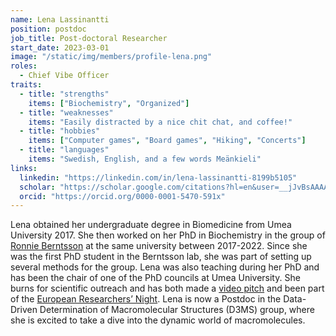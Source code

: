 ```yaml
---
name: Lena Lassinantti 
position: postdoc
job_title: Post-doctoral Researcher
start_date: 2023-03-01
image: "/static/img/members/profile-lena.png"
roles: 
  - Chief Vibe Officer
traits: 
  - title: "strengths"
    items: ["Biochemistry", "Organized"] 
  - title: "weaknesses"
    items: "Easily distracted by a nice chit chat, and coffee!"
  - title: "hobbies"
    items: ["Computer games", "Board games", "Hiking", "Concerts"]
  - title: "languages"
    items: "Swedish, English, and a few words Meänkieli"
links: 
  linkedin: "https://linkedin.com/in/lena-lassinantti-8199b5105"
  scholar: "https://scholar.google.com/citations?hl=en&user=__jJvBsAAAAJ"
  orcid: "https://orcid.org/0000-0001-5470-591x"
---
```


Lena obtained her undergraduate degree in Biomedicine from Umea University 2017. She then worked on her PhD in Biochemistry in the group of [Ronnie Berntsson](https://www.umu.se/forskning/grupper/ronnie-berntsson/ ) at the same university between 2017-2022. Since she was the first PhD student in the Berntsson lab, she was part of setting up several methods for the group. Lena was also teaching during her PhD and has been the chair of one of the PhD councils at Umea University. She burns for scientific outreach and has both made a [video pitch](https://www.umu.se/en/news/awards-for-the-best-video-research-pitch-presentations_9815627/) and been part of the [European Researchers’ Night](https://issuu.com/vetenskapoallm/docs/forskarfredag2020). Lena is now a Postdoc in the Data-Driven Determination of Macromolecular Structures (D3MS) group, where she is excited to take a dive into the dynamic world of macromolecules. 